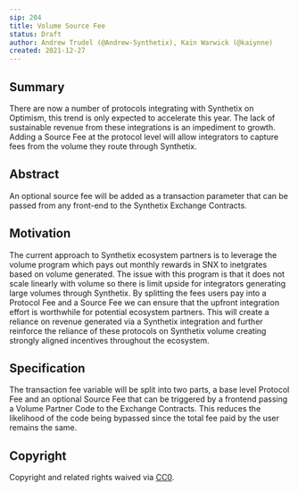 ```yaml
---
sip: 204
title: Volume Source Fee
status: Draft
author: Andrew Trudel (@Andrew-Synthetix), Kain Warwick (@kaiynne)
created: 2021-12-27
---
```


## Summary

There are now a number of protocols integrating with Synthetix on Optimism, this trend is only expected to accelerate this year. The lack of sustainable revenue from these integrations is an impediment to growth. Adding a Source Fee at the protocol level will allow integrators to capture fees from the volume they route through Synthetix.

## Abstract

An optional source fee will be added as a transaction parameter that can be passed from any front-end to the Synthetix Exchange Contracts.

## Motivation

The current approach to Synthetix ecosystem partners is to leverage the volume program which pays out monthly rewards in SNX to inetgrates based on volume generated. The issue with this program is that it does not scale linearly with volume so there is limit upside for integrators generating large volumes through Synthetix. By splitting the fees users pay into a Protocol Fee and a Source Fee we can ensure that the upfront integration effort is worthwhile for potential ecosystem partners. This will create a reliance on revenue generated via a Synthetix integration and further reinforce the reliance of these protocols on Synthetix volume creating strongly aligned incentives throughout the ecosystem.

## Specification

The transaction fee variable will be split into two parts, a base level Protocol Fee and an optional Source Fee that can be triggered by a frontend passing a Volume Partner Code to the Exchange Contracts. This reduces the likelihood of the code being bypassed since the total fee paid by the user remains the same.

## Copyright

Copyright and related rights waived via [CC0](https://creativecommons.org/publicdomain/zero/1.0/).


